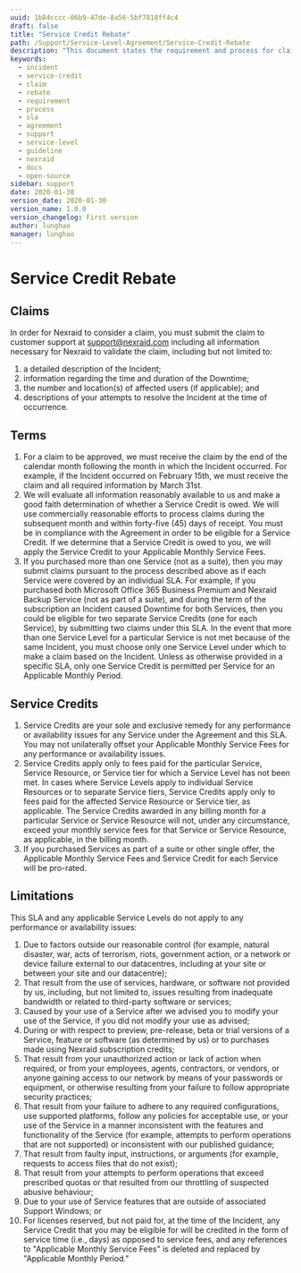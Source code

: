 ```yaml
---
uuid: 1b84cccc-06b9-47de-8a56-5bf7818ff4c4
draft: false
title: "Service Credit Rebate"
path: /Support/Service-Level-Agreement/Service-Credit-Rebate
description: "This document states the requirement and process for claiming service credit when Nexraid failed to meet the promised SLA."
keywords: 
  - incident
  - service-credit
  - claim
  - rebate
  - requirement
  - process
  - sla
  - agreement
  - support
  - service-level
  - guideline
  - nexraid
  - docs
  - open-source
sidebar: support
date: 2020-01-30
version_date: 2020-01-30
version_name: 1.0.0
version_changelog: First version
author: lunghao
manager: lunghao
---
```


# Service Credit Rebate
## Claims
In order for Nexraid to consider a claim, you must submit the claim to customer support at support@nexraid.com including all information necessary for Nexraid to validate the claim, including but not limited to:

1. a detailed description of the Incident;
2. information regarding the time and duration of the Downtime;
3. the number and location(s) of affected users (if applicable); and
4. descriptions of your attempts to resolve the Incident at the time of occurrence.

## Terms
1. For a claim to be approved, we must receive the claim by the end of the calendar month following the month in which the Incident occurred. For example, if the Incident occurred on February 15th, we must receive the claim and all required information by March 31st.
2. We will evaluate all information reasonably available to us and make a good faith determination of whether a Service Credit is owed. We will use commercially reasonable efforts to process claims during the subsequent month and within forty-five (45) days of receipt. You must be in compliance with the Agreement in order to be eligible for a Service Credit. If we determine that a Service Credit is owed to you, we will apply the Service Credit to your Applicable Monthly Service Fees.
3. If you purchased more than one Service (not as a suite), then you may submit claims pursuant to the process described above as if each Service were covered by an individual SLA. For example, if you purchased both Microsoft Office 365 Business Premium and Nexraid Backup Service (not as part of a suite), and during the term of the subscription an Incident caused Downtime for both Services, then you could be eligible for two separate Service Credits (one for each Service), by submitting two claims under this SLA. In the event that more than one Service Level for a particular Service is not met because of the same Incident, you must choose only one Service Level under which to make a claim based on the Incident. Unless as otherwise provided in a specific SLA, only one Service Credit is permitted per Service for an Applicable Monthly Period.

## Service Credits
1. Service Credits are your sole and exclusive remedy for any performance or availability issues for any Service under the Agreement and this SLA. You may not unilaterally offset your Applicable Monthly Service Fees for any performance or availability issues.
2. Service Credits apply only to fees paid for the particular Service, Service Resource, or Service tier for which a Service Level has not been met. In cases where Service Levels apply to individual Service Resources or to separate Service tiers, Service Credits apply only to fees paid for the affected Service Resource or Service tier, as applicable. The Service Credits awarded in any billing month for a particular Service or Service Resource will not, under any circumstance, exceed your monthly service fees for that Service or Service Resource, as applicable, in the billing month.
3. If you purchased Services as part of a suite or other single offer, the Applicable Monthly Service Fees and Service Credit for each Service will be pro-rated.

## Limitations
This SLA and any applicable Service Levels do not apply to any performance or availability issues:
1. Due to factors outside our reasonable control (for example, natural disaster, war, acts of terrorism, riots, government action, or a network or device failure external to our datacentres, including at your site or between your site and our datacentre);
2. That result from the use of services, hardware, or software not provided by us, including, but not limited to, issues resulting from inadequate bandwidth or related to third-party software or services;
3. Caused by your use of a Service after we advised you to modify your use of the Service, if you did not modify your use as advised;
4. During or with respect to preview, pre-release, beta or trial versions of a Service, feature or software (as determined by us) or to purchases made using Nexraid subscription credits;
5. That result from your unauthorized action or lack of action when required, or from your employees, agents, contractors, or vendors, or anyone gaining access to our network by means of your passwords or equipment, or otherwise resulting from your failure to follow appropriate security practices;
6. That result from your failure to adhere to any required configurations, use supported platforms, follow any policies for acceptable use, or your use of the Service in a manner inconsistent with the features and functionality of the Service (for example, attempts to perform operations that are not supported) or inconsistent with our published guidance;
7. That result from faulty input, instructions, or arguments (for example, requests to access files that do not exist);
8. That result from your attempts to perform operations that exceed prescribed quotas or that resulted from our throttling of suspected abusive behaviour;
9. Due to your use of Service features that are outside of associated Support Windows; or
10. For licenses reserved, but not paid for, at the time of the Incident, any Service Credit that you may be eligible for will be credited in the form of service time (i.e., days) as opposed to service fees, and any references to "Applicable Monthly Service Fees" is deleted and replaced by "Applicable Monthly Period."

